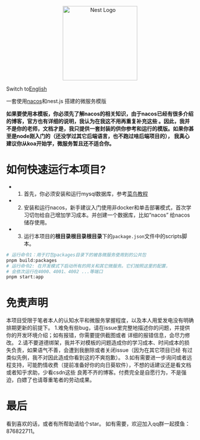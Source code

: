 <p align="center">
  <a href="http://nestjs.com/" target="blank"><img src="https://nestjs.com/img/logo-small.svg" width="200" alt="Nest Logo" /></a>
</p>

Switch to[English](./README.md)

<p>一套使用<a href="https://nacos.io/zh-cn/index.html">nacos</a>和nest.js 搭建的微服务模版</p>

<strong>如果要使用本模板，你必须先了解nacos的相关知识，由于nacos已经有很多介绍的博客，官方也有详细的说明，我认为在我这不用再重复补充这些
。因此，我并不是你的老师，文档才是，我只提供一套封装的供你参考和运行的模版。如果你甚至是node刚入门的（还没学过其它后端语言，也不跑过啥后端项目的），
我真心建议你从koa开始学，微服务暂且还不适合你。</strong>

# 如何快速运行本项目?
* 1. 首先，你必须安装和运行mysql数据库，参考[菜鸟教程]()
* 2.  安装和运行nacos，新手建议入门使用非docker和单击部署模式，首次学习切勿给自己增加学习成本。并创建一个数据库，比如“nacos”
给nacos储存使用。
* 3. 运行本项目的**根目录****根目录****根目录**下的`package.json`文件中的scripts脚本。
```bash
# 运行命令1：用于打包packages目录下的被各微服务使用到的公共包
pnpm build:packages
# 运行命令2: 在开发模式下启动所有的网关和其它微服务。它们按照这里的配置，
# 会依次运行在4000、4001、4002 ...等端口
pnpm start:app

```
# 免责声明
本项目受限于笔者本人的认知水平和微服务掌握程度，以及本人用爱发电没有明确排期更新的前提下。
1.难免有些bug，请在issue里完整地描述你的问题，并提供你的开发环境介绍；如有报错，你需要提供截图或者
详细的报错信息，会尽力修改。
2.请不要道德绑架，我并不对模板的问题造成你的学习成本、时间成本的损失负责，如果语气不善，会遭到我删除或者关闭issue（因为在其它项目已经
有过类似先例，我不对因此造成你看到这的不爽抱歉）。
3.如有需要进一步询问或者远程支持，可能酌情收费（提前准备好你的向日葵软件），不想的话建议还是看文档或者知乎求助，少看csdn这些
良莠不齐的博客。付费完全是自愿行为，不是强迫，白嫖了也请尊重笔者的劳动成果。

# 最后
看到喜欢的话，或者有所帮助请给个star。
如有需要，欢迎加入qq群一起摸鱼：876822711。

